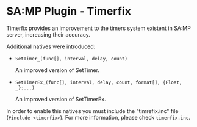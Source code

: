 SA:MP Plugin - Timerfix
=======================

Timerfix provides an improvement to the timers system existent in SA:MP server, increasing their accuracy.

Additional natives were introduced:

*	`SetTimer_(func[], interval, delay, count)`

	An improved version of SetTimer.
	
*	`SetTimerEx_(func[], interval, delay, count, format[], {Float, _}:...)`

	An improved version of SetTimerEx.
	
In order to enable this natives you must include the "timrefix.inc" file (`#include <timerfix>`). For more information, please check `timerfix.inc`.